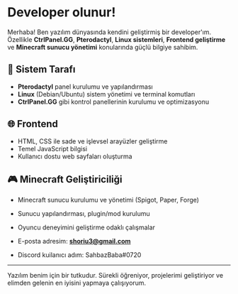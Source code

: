 # Developer olunur!

Merhaba! Ben yazılım dünyasında kendini geliştirmiş bir developer'ım. Özellikle **CtrlPanel.GG**, **Pterodactyl**, **Linux sistemleri**, **Frontend geliştirme** ve **Minecraft sunucu yönetimi** konularında güçlü bilgiye sahibim.

## 🔧 Sistem Tarafı
- **Pterodactyl** panel kurulumu ve yapılandırması  
- **Linux** (Debian/Ubuntu) sistem yönetimi ve terminal komutları  
- **CtrlPanel.GG** gibi kontrol panellerinin kurulumu ve optimizasyonu  

## 🌐 Frontend
- HTML, CSS ile sade ve işlevsel arayüzler geliştirme  
- Temel JavaScript bilgisi  
- Kullanıcı dostu web sayfaları oluşturma  

## 🎮 Minecraft Geliştiriciliği
- Minecraft sunucu kurulumu ve yönetimi (Spigot, Paper, Forge)  
- Sunucu yapılandırması, plugin/mod kurulumu  
- Oyuncu deneyimini geliştirme odaklı çalışmalar  

- E-posta adresim: **[shoriu3@gmail.com](mailto:shoriu3@gmail.com)**  
- Discord kuilanıcı adım: SahbazBaba#0720  

---

Yazılım benim için bir tutkudur. Sürekli öğreniyor, projelerimi geliştiriyor ve elimden gelenin en iyisini yapmaya çalışıyorum.

